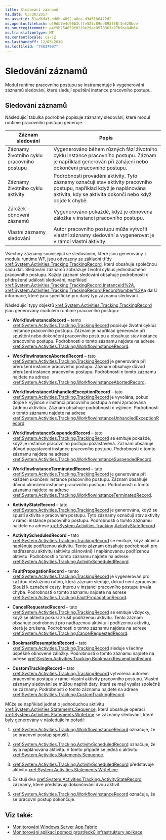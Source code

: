 ```yaml
---
title: Sledování záznamů
ms.date: 03/30/2017
ms.assetid: 51adbda3-bd8b-4892-a8ea-d343186472d2
ms.openlocfilehash: d59db7e4c90b3cffe523c89de093f58f3e520bde
ms.sourcegitcommit: a4f9b754059f0210e29ae0578363a27b9ba84b64
ms.translationtype: MT
ms.contentlocale: cs-CZ
ms.lasthandoff: 12/05/2019
ms.locfileid: "74837607"
---
```

# <a name="tracking-records"></a>Sledování záznamů
Modul runtime pracovního postupu se instrumentuje k vygenerování záznamů sledování, které sledují spuštění instance pracovního postupu.  
  
## <a name="tracking-records"></a>Sledování záznamů  
 Následující tabulka podrobně popisuje záznamy sledování, které modul runtime pracovního postupu generuje.  
  
|Záznam sledování|Popis|  
|---------------------|-----------------|  
|Záznamy životního cyklu pracovního postupu|Vygenerováno během různých fází životního cyklu instance pracovního postupu. Záznam je například generován při zahájení nebo dokončení pracovního postupu.|  
|Záznamy životního cyklu aktivity|Podrobnosti provádění aktivity. Tyto záznamy označují stav aktivity pracovního postupu, například když je naplánována aktivita, kdy se aktivita dokončí nebo když dojde k chybě.|  
|Záložek – obnovení záznamů|Vygenerováno pokaždé, když je obnovena záložka v instanci pracovního postupu.|  
|Vlastní záznamy sledování|Autor pracovního postupu může vytvořit vlastní záznamy sledování a vygenerovat je v rámci vlastní aktivity.|  
  
 Všechny záznamy související se sledováním, které jsou generovány z modulu runtime WF, jsou odvozeny ze základní třídy <xref:System.Activities.Tracking.TrackingRecord>, která obsahuje společnou sadu dat. Sledování záznamů zobrazuje životní cyklus jednoduchého pracovního postupu. Každý záznam sledování obsahuje podrobnosti o přidružené události sledování, například <xref:System.Activities.Tracking.TrackingRecord.InstanceId%2A>, <xref:System.Activities.Tracking.TrackingRecord.RecordNumber%2A>a další informace, které jsou specifické pro daný typ záznamu sledování.  
  
 Následující typy objektů <xref:System.Activities.Tracking.TrackingRecord> jsou generovány modulem runtime pracovního postupu:  
  
- **WorkflowInstanceRecord** – tento <xref:System.Activities.Tracking.TrackingRecord> popisuje životní cyklus instance pracovního postupu. Záznam je například generován při spuštění nebo dokončení pracovního postupu a obsahuje stav instance pracovního postupu. Podrobnosti o tomto záznamu najdete na adrese <xref:System.Activities.Tracking.WorkflowInstanceRecord>.  
  
- **WorkflowInstanceAbortedRecord** – tato <xref:System.Activities.Tracking.TrackingRecord> je generována při přerušení instance pracovního postupu. Záznam obsahuje důvod přerušení instance pracovního postupu. Podrobnosti o tomto záznamu najdete na adrese <xref:System.Activities.Tracking.WorkflowInstanceAbortedRecord>.  
  
- **WorkflowInstanceUnhandledExceptionRecord** – tato <xref:System.Activities.Tracking.TrackingRecord> je vyvolána, pokud dojde k výjimce v instanci pracovního postupu a není zpracována žádnou aktivitou. Záznam obsahuje podrobnosti o výjimce. Podrobnosti o tomto záznamu najdete na adrese <xref:System.Activities.Tracking.WorkflowInstanceUnhandledExceptionRecord>.  
  
- **WorkflowInstanceSuspendedRecord** – tato <xref:System.Activities.Tracking.TrackingRecord> se emituje pokaždé, když je instance pracovního postupu pozastavená. Záznam obsahuje důvod pozastavení instance pracovního postupu. Podrobnosti o tomto záznamu najdete na adrese <xref:System.Activities.Tracking.WorkflowInstanceSuspendedRecord>.  
  
- **WorkflowInstanceTerminatedRecord** – tato <xref:System.Activities.Tracking.TrackingRecord> je generována při každém ukončení instance pracovního postupu. Záznam obsahuje důvod ukončení instance pracovního postupu. Podrobnosti o tomto záznamu najdete na adrese <xref:System.Activities.Tracking.WorkflowInstanceTerminatedRecord>.  
  
- **ActivityStateRecord** – tato <xref:System.Activities.Tracking.TrackingRecord> je generována, když se spustí aktivita v pracovním postupu. Tyto záznamy označují stav aktivity v rámci instance pracovního postupu. Podrobnosti o tomto záznamu najdete na adrese <xref:System.Activities.Tracking.ActivityStateRecord>.  
  
- **ActivityScheduledRecord** – tato <xref:System.Activities.Tracking.TrackingRecord> se emituje, když aktivita naplánuje podřízenou aktivitu. Tento záznam obsahuje podrobnosti pro nadřazenou aktivitu (aktivitu plánování) i naplánovanou podřízenou aktivitu. Podrobnosti o tomto záznamu najdete na adrese <xref:System.Activities.Tracking.ActivityScheduledRecord>.  
  
- **FaultPropagationRecord** – tento <xref:System.Activities.Tracking.TrackingRecord> je vygenerován pro každou obslužnou rutinu, která záznam sleduje, dokud není zpracován. Slouží k označení cesty, kterou v instanci pracovního postupu trvala chyba. Podrobnosti o tomto záznamu najdete na adrese <xref:System.Activities.Tracking.FaultPropagationRecord>.  
  
- **CancelRequestedRecord** – tato <xref:System.Activities.Tracking.TrackingRecord> se emituje vždycky, když se aktivita pokusí zrušit podřízenou aktivitu. Tento záznam obsahuje podrobnosti pro nadřazenou aktivitu i podřízenou aktivitu, která je zrušena. Podrobnosti o tomto záznamu najdete na adrese <xref:System.Activities.Tracking.CancelRequestedRecord>.  
  
- **BookmarkResumptionRecord** – tato <xref:System.Activities.Tracking.TrackingRecord> sleduje všechny úspěšně obnovené záložky. Podrobnosti o tomto záznamu najdete na adrese <xref:System.Activities.Tracking.BookmarkResumptionRecord>.  
  
- **CustomTrackingRecord** – tato <xref:System.Activities.Tracking.TrackingRecord> vytvořená autorem pracovního postupu v rámci vlastní aktivity pracovního postupu. Vlastní záznamy sledování se můžou naplnit daty, která se mají vysílat společně se záznamy. Podrobnosti o tomto záznamu najdete na adrese <xref:System.Activities.Tracking.CustomTrackingRecord>.  
  
 Může se například jednat o jednoduchou aktivitu <xref:System.Activities.Statements.Sequence>, která obsahuje operaci <xref:System.Activities.Statements.WriteLine> se záznamy sledování, které byly generovány v následujícím pořadí:  
  
1. <xref:System.Activities.Tracking.WorkflowInstanceRecord> označuje, že se pracovní postup spouští.  
  
2. <xref:System.Activities.Tracking.ActivityScheduledRecord> označuje, že byla naplánována aktivita. V tomto případě se jedná o aktivitu <xref:System.Activities.Statements.Sequence>.  
  
3. <xref:System.Activities.Tracking.ActivityScheduledRecord> představuje aktivitu <xref:System.Activities.Statements.WriteLine>.  
  
4. Existují dva <xref:System.Activities.Tracking.ActivityStateRecord> záznamy, které představují dokončování dvou aktivit.  
  
5. <xref:System.Activities.Tracking.WorkflowInstanceRecord> označuje, že se pracovní postup dokončuje.  
  
## <a name="see-also"></a>Viz také:

- [Monitorování Windows Server App Fabric](https://docs.microsoft.com/previous-versions/appfabric/ee677251(v=azure.10))
- [Monitorování aplikací pomocí prostředků infrastruktury aplikace](https://docs.microsoft.com/previous-versions/appfabric/ee677276(v=azure.10))
